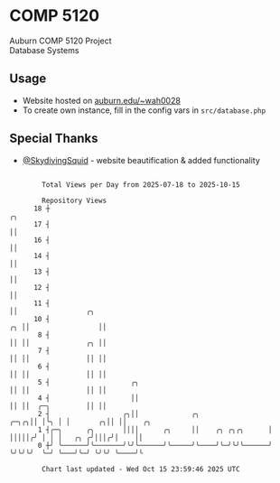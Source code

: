 # COMP 5120
Auburn COMP 5120 Project  
Database Systems

## Usage
- Website hosted on [auburn.edu/~wah0028](https://webhome.auburn.edu/~wah0028/)
- To create own instance, fill in the config vars in `src/database.php`

## Special Thanks
- [@SkydivingSquid](https://github.com/SkydivingSquid) - website beautification & added functionality

```

        Total Views per Day from 2025-07-18 to 2025-10-15

        Repository Views
      18 ┼                                                              ╭╮
      17 ┤                                                              ││
      16 ┤                                                              ││
      14 ┤                                                              ││
      13 ┤                                                              ││
      12 ┤                                                              ││
      11 ┤                                                              ││                 ╭╮
      10 ┤                                                           ╭╮ ││                 ││
       8 ┤                                                           ││ ││              ╭╮ ││
       7 ┤                                                           ││ ││              ││ ││
       6 ┤                                                           ││ ││              ││ ││
       5 ┤                    ╭╮                                     ││ ││              ││ ││
       4 ┤                    ││                                     ││ ││  ╭─╮         ││ ││
       2 ┤                  ╭╮││             ╭╮                 ╭─╮╭╮││ │╰╮ │ │       ╭╮││ ││    ╭╮
       1 ┤╭─╮      ╭╮       ││││      ╭╮     ││    ╭╮ ╭╮╭╮      │ │││││╭╯ │ │ │   ╭╮ ╭╯│││╭╯│    ││
       0 ┼╯ ╰──────╯╰───────╯╰╯╰──────╯╰─────╯╰────╯╰─╯╰╯╰──────╯ ╰╯╰╯╰╯  ╰─╯ ╰───╯╰─╯ ╰╯╰╯ ╰────╯╰

        Chart last updated - Wed Oct 15 23:59:46 2025 UTC
        
```
